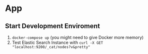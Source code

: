 # App

## Start Development Enviroment

1. `docker-compose up` (you might need to give Docker more memory)
2. Test Elastic Search Instance with `curl -X GET "localhost:9200/_cat/nodes?v&pretty"`